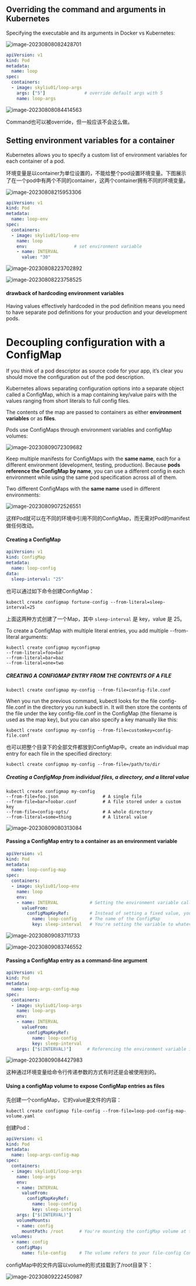 ## Overriding the command and arguments in Kubernetes

Specifying the executable and its arguments in Docker vs Kubernetes:

![image-20230808082428701](.\image\image-20230808082428701.png)

```yaml
apiVersion: v1
kind: Pod
metadata:
  name: loop
spec:
  containers:
  - image: skyliu01/loop-args
    args: ["5"]               # override default args with 5
    name: loop-args
```

![image-20230808084414563](.\image\image-20230808084414563.png)

Command也可以被override，但一般应该不会这么做。

## Setting environment variables for a container

Kubernetes allows you to specify a custom list of environment variables for each container of a pod.

环境变量是以container为单位设置的，不能给整个pod设置环境变量。下图展示了在一个pod中有两个不同的container，这两个container拥有不同的环境变量。

![image-20230808215953306](.\image\image-20230808215953306.png)

```yaml
apiVersion: v1
kind: Pod
metadata:
  name: loop-env
spec:
  containers:
  - image: skyliu01/loop-env
    name: loop
    env:                  # set environment variable
    - name: INTERVAL
      value: "30"
```

![image-20230808223702892](.\image\image-20230808223702892.png)

![image-20230808223758525](.\image\image-20230808223758525.png)

#### drawback of hardcoding environment variables

Having values effectively hardcoded in the pod definition means you need to have separate pod definitions for your production and your development pods.

# Decoupling configuration with a ConfigMap

If you think of a pod descriptor as source code for your app, it’s clear you should move the configuration out of the pod description.

Kubernetes allows separating configuration options into a separate object called a ConfigMap, which is a map containing key/value pairs with the values ranging from short literals to full config files.

The contents of the map are passed to containers as either **environment variables** or as **files**.

Pods use ConfigMaps through environment variables and configMap volumes:

![image-20230809072309682](.\image\image-20230809072309682.png)

Keep multiple manifests for ConfigMaps with the **same name**, each for a different environment (development, testing, production). Because **pods reference the ConfigMap by name**, you can use a different config in each environment while using the same pod specification across all of them.

Two different ConfigMaps with the **same name** used in different environments:

![image-20230809072526551](.\image\image-20230809072526551.png)

这样Pod就可以在不同的环境中引用不同的ConfigMap，而无需对Pod的manifest做任何改动。

#### Creating a ConfigMap

```yaml
apiVersion: v1
kind: ConfigMap
metadata:
  name: loop-config
data:
  sleep-interval: "25"
```

也可以通过如下命令创建ConfigMap：

```shell
kubectl create configmap fortune-config --from-literal=sleep-interval=25
```

上面这两种方式创建了一个Map，其中 `sleep-interval` 是 key，value 是 25。

To create a ConfigMap with multiple literal entries, you add multiple --from-literal arguments:

```shell
kubectl create configmap myconfigmap
--from-literal=foo=bar 
--from-literal=bar=baz 
--from-literal=one=two
```

##### CREATING A CONFIGMAP ENTRY FROM THE CONTENTS OF A FILE

```shell
kubectl create configmap my-config --from-file=config-file.conf
```

When you run the previous command, kubectl looks for the file config-file.conf in the directory you run kubectl in. It will then store the contents of the file under the key config-file.conf in the ConfigMap (the filename is used as the map key), but you can also specify a key manually like this:

```shell
kubectl create configmap my-config --from-file=customkey=config-file.conf
```

也可以把整个目录下的全部文件都放到ConfigMap中。create an individual map entry for each file in the specified directory:

```shell
kubectl create configmap my-config --from-file=/path/to/dir
```

##### Creating a ConfigMap from individual files, a directory, and a literal value

```shell
kubectl create configmap my-config
--from-file=foo.json                 # A single file
--from-file=bar=foobar.conf          # A file stored under a custom key
--from-file=config-opts/             # A whole directory
--from-literal=some=thing            # A literal value
```

![image-20230809080313084](.\image\image-20230809080313084.png)

#### Passing a ConfigMap entry to a container as an environment variable

```yaml
apiVersion: v1
kind: Pod
metadata:
  name: loop-config-map
spec:
  containers:
  - image: skyliu01/loop-env
    name: loop
    env:                  
    - name: INTERVAL            # Setting the environment variable called INTERVAL
      valueFrom:
        configMapKeyRef:        # Instead of setting a fixed value, you're initializing it from a ConfigMap key
          name: loop-config     # The name of the ConfigMap
          key: sleep-interval   # You're setting the variable to whatever is stored under this key.
```

![image-20230809083711733](.\image\image-20230809083711733.png)

![image-20230809083746552](.\image\image-20230809083746552.png)

#### Passing a ConfigMap entry as a command-line argument

```yaml
apiVersion: v1
kind: Pod
metadata:
  name: loop-args-config-map
spec:
  containers:
  - image: skyliu01/loop-args
    name: loop-args
    env:
    - name: INTERVAL
      valueFrom:
        configMapKeyRef:
          name: loop-config
          key: sleep-interval
    args: ["$(INTERVAL)"]      # Referencing the environment variable in the argument
```

![image-20230809084427983](.\image\image-20230809084427983.png)

这种通过环境变量给命令行传递参数的方式有时还是会被使用到的。



#### Using a configMap volume to expose ConfigMap entries as files

先创建一个configMap，它的value是文件的内容：

```shell
kubectl create configmap file-config --from-file=loop-pod-config-map-volume.yaml
```

创建Pod：

```yaml
apiVersion: v1
kind: Pod
metadata:
  name: loop-args-config-map
spec:
  containers:
  - image: skyliu01/loop-args
    name: loop-args
    env:
    - name: INTERVAL
      valueFrom:
        configMapKeyRef:
          name: loop-config
          key: sleep-interval
    args: ["$(INTERVAL)"] 
    volumeMounts:
    - name: config
      mountPath: /root      # You're mounting the configMap volume at this location.
  volumes:
  - name: config
    configMap:              
      name: file-config     # The volume refers to your file-config ConfigMap.
```

configMap中的文件内容以volume的形式挂载到了/root目录下：

![image-20230809222450987](.\image\image-20230809222450987.png)
